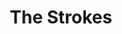 ---
title: "The Strokes"
summary: "The Strokes are an American rock band formed in New York City in 1998. The band is composed of lead singer and songwriter Julian Casablancas, guitarists Nick Valensi and Albert Hammond Jr., bassist Nikolai Fraiture, and drummer Fabrizio Moretti. They were a leading group of the early-2000s indie rock revival.
The release of their EP The Modern Age in early 2001 sparked a bidding war among major labels, with the band eventually signing to RCA Records. That summer, they released their debut album, Is This It, to critical acclaim and strong sales. It has since appeared on numerous \"best album\" lists. It was followed by Room on Fire and First Impressions of Earth , both of which sold well but failed to match Is This It in critical success.
Following a five-year hiatus, they released Angles to a generally positive reception, and Comedown Machine to lukewarm critical reception, both with dwindling sales. Following the end of their initial contract with RCA, they released the Future Present Past EP through Casablancas' label Cult. The band were relatively inactive throughout the decade, making infrequent live appearances and directing most media attention to individual projects.
In 2020, they released their first studio album in seven years, The New Abnormal, produced by Rick Rubin and released through Cult and RCA. The album received highly positive reviews and critics considered it a return to form. It went on to win Best Rock Album at the 63rd Annual Grammy Awards."
slug: "the-strokes"
image: "the-strokes.jpg"
apple_music_artist_url: "https://music.apple.com/gb/artist/the-strokes/560289"
wikipedia_url: "https://en.wikipedia.org/wiki/The_Strokes"
---